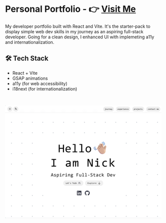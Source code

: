# Personal Portfolio - 👉 [Visit Me](https://nickcodes.netlify.app)

My developer portfolio built with React and Vite. It's the starter-pack to display simple web dev skills in my journey as an aspiring full-stack developer. Going for a clean design, I enhanced UI with implemeting a11y and internationalization.

## 🛠️ Tech Stack
- React + Vite
- GSAP animations
- a11y (for web accessibility)
- i18next (for internationalization)

<br>
<p align="center">
  <img src="/src/assets/portfolio-preview.png" alt="Nick's Portfolio Homepage" width="800"/>
</p>
